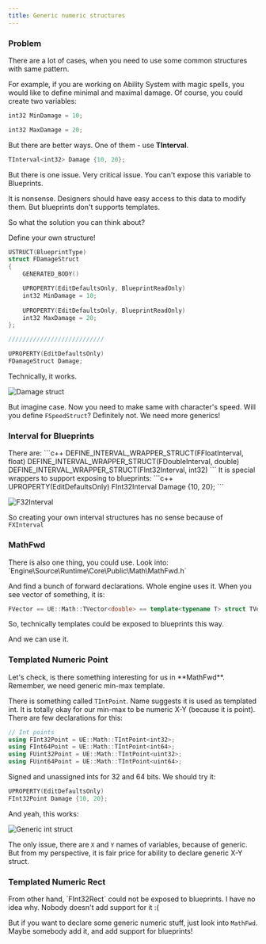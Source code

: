 ```yaml
---
title: Generic numeric structures
---
```

<h3>Problem</h3>
There are a lot of cases, when you need to use some common structures with same pattern.

For example, if you are working on Ability System with magic spells, you would like to define minimal and maximal damage.
Of course, you could create two variables:
```c++
int32 MinDamage = 10;

int32 MaxDamage = 20;
```
But there are better ways. One of them - use **TInterval**.
```c++
TInterval<int32> Damage {10, 20};
```
But there is one issue. Very critical issue. You can't expose this variable to Blueprints.

It is nonsense. Designers should have easy access to this data to modify them. But blueprints don't supports templates.

So what the solution you can think about?

Define your own structure!
```c++
USTRUCT(BlueprintType)
struct FDamageStruct
{
	GENERATED_BODY()

	UPROPERTY(EditDefaultsOnly, BlueprintReadOnly)
	int32 MinDamage = 10;
	
	UPROPERTY(EditDefaultsOnly, BlueprintReadOnly)
	int32 MaxDamage = 20;
};

///////////////////////////

UPROPERTY(EditDefaultsOnly)
FDamageStruct Damage;
```
Technically, it works.

![Damage struct](https://apokrif6.github.io/assets/images/generic_numeric_structures/damage_struct.png)

But imagine case. Now you need to make same with character's speed.
Will you define `FSpeedStruct`? Definitely not. We need more generics!

<h3>Interval for Blueprints</h3>
There are:
```c++
DEFINE_INTERVAL_WRAPPER_STRUCT(FFloatInterval, float)
DEFINE_INTERVAL_WRAPPER_STRUCT(FDoubleInterval, double)
DEFINE_INTERVAL_WRAPPER_STRUCT(FInt32Interval, int32)
```
It is special wrappers to support exposing to blueprints:
```c++
UPROPERTY(EditDefaultsOnly)
FInt32Interval Damage {10, 20};
```

![F32Interval](https://apokrif6.github.io/assets/images/generic_numeric_structures/fint32_interval.png)

So creating your own interval structures has no sense because of `FXInterval`

<h3>MathFwd</h3>
There is also one thing, you could use.
Look into:
`Engine\Source\Runtime\Core\Public\Math\MathFwd.h`

And find a bunch of forward declarations.
Whole engine uses it.
When you see vector of something, it is:
```c++
FVector == UE::Math::TVector<double> == template<typename T> struct TVector
```
So, technically templates could be exposed to blueprints this way.

And we can use it.

<h3>Templated Numeric Point</h3>
Let's check, is there something interesting for us in **MathFwd**. Remember, we need generic min-max template.

There is something called `TIntPoint`. Name suggests it is used as templated int.
It is totally okay for our min-max to be numeric X-Y (because it is point).
There are few declarations for this:
```c++
// Int points
using FInt32Point = UE::Math::TIntPoint<int32>;
using FInt64Point = UE::Math::TIntPoint<int64>;
using FUint32Point = UE::Math::TIntPoint<uint32>;
using FUint64Point = UE::Math::TIntPoint<uint64>;
```
Signed and unassigned ints for 32 and 64 bits.
We should try it:
```c++
UPROPERTY(EditDefaultsOnly)
FInt32Point Damage {10, 20};
```

And yeah, this works:

![Generic int struct](https://apokrif6.github.io/assets/images/generic_numeric_structures/generic_int_struct.png)

The only issue, there are `X` and `Y` names of variables, because of generic.
But from my perspective, it is fair price for ability to declare generic X-Y struct.

<h3>Templated Numeric Rect</h3>
From other hand, `FInt32Rect` could not be exposed to blueprints. I have no idea why.
Nobody doesn't add support for it :(

But if you want to declare some generic numeric stuff, just look into `MathFwd`.
Maybe somebody add it, and add support for blueprints!
